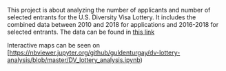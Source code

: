 This project is about analyzing the number of applicants and number of selected entrants for the U.S. Diversity Visa Lottery. 
It includes the combined data between 2010 and 2018 for applications and 2016-2018 for selected entrants. The data can be found in 
[this link](https://travel.state.gov/content/travel/en/us-visas/immigrate/diversity-visa-program-entry/diversity-visa-program-statistics.html)


Interactive maps can be seen on [https://nbviewer.jupyter.org/github/guldenturgay/dv-lottery-analysis/blob/master/DV_lottery_analysis.ipynb)
